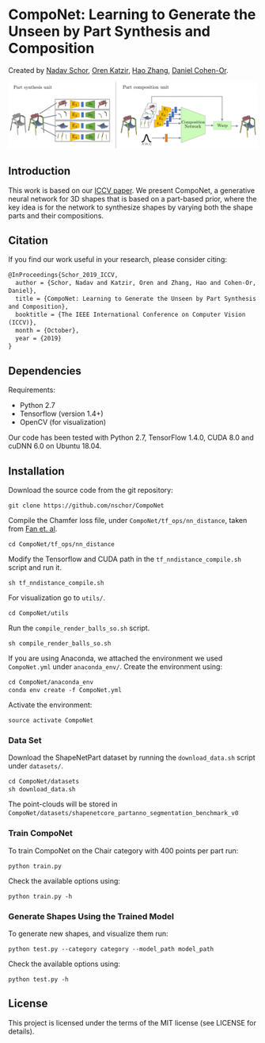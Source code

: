 # CompoNet: Learning to Generate the Unseen by Part Synthesis and Composition
Created by <a href="https://www.linkedin.com/in/schor-nadav/" target="_blank">Nadav Schor</a>, <a href="https://orenkatzir.github.io/" target="_blank">Oren Katzir</a>, <a href="https://www.cs.sfu.ca/~haoz/" target="_blank">Hao Zhang</a>, <a href="https://www.cs.tau.ac.il/~dcor/" target="_blank">Daniel Cohen-Or</a>.

![representative](https://github.com/nschor/CompoNet/blob/master/images/network_architecture.png)


## Introduction
This work is based on our [ICCV paper](https://arxiv.org/abs/1811.07441). We present CompoNet, a generative neural network for 3D shapes that is based on a part-based prior, where the key idea is for the network to synthesize shapes by varying both the shape parts and their compositions.


## Citation
If you find our work useful in your research, please consider citing:

	@InProceedings{Schor_2019_ICCV,
	  author = {Schor, Nadav and Katzir, Oren and Zhang, Hao and Cohen-Or, Daniel},
	  title = {CompoNet: Learning to Generate the Unseen by Part Synthesis and Composition},
	  booktitle = {The IEEE International Conference on Computer Vision (ICCV)},
	  month = {October},
	  year = {2019}
	}


## Dependencies
Requirements:
- Python 2.7
- Tensorflow (version 1.4+)
- OpenCV (for visualization)

Our code has been tested with Python 2.7, TensorFlow 1.4.0, CUDA 8.0 and cuDNN 6.0 on Ubuntu 18.04.


## Installation
Download the source code from the git repository:
```
git clone https://github.com/nschor/CompoNet
```
Compile the Chamfer loss file, under `CompoNet/tf_ops/nn_distance`, taken from [Fan et. al](https://github.com/fanhqme/PointSetGeneration).
```
cd CompoNet/tf_ops/nn_distance
```

Modify the Tensorflow and CUDA path in the `tf_nndistance_compile.sh` script and run it.
```
sh tf_nndistance_compile.sh
```
For visualization go to `utils/`.
```
cd CompoNet/utils
```
Run the `compile_render_balls_so.sh` script.
```
sh compile_render_balls_so.sh
```

If you are using Anaconda, we attached the environment we used `CompoNet.yml` under `anaconda_env/`.
Create the environment using:
```
cd CompoNet/anaconda_env
conda env create -f CompoNet.yml
```
Activate the environment:
```
source activate CompoNet
```
### Data Set
Download the ShapeNetPart dataset by running the `download_data.sh` script under `datasets/`.
```
cd CompoNet/datasets
sh download_data.sh
```
The point-clouds will be stored in `CompoNet/datasets/shapenetcore_partanno_segmentation_benchmark_v0`


### Train CompoNet
To train CompoNet on the Chair category with 400 points per part run:
```
python train.py
```
Check the available options using:
```
python train.py -h
```

### Generate Shapes Using the Trained Model
To generate new shapes, and visualize them run:
```
python test.py --category category --model_path model_path
```
Check the available options using:
```
python test.py -h
```

## License
This project is licensed under the terms of the MIT license (see LICENSE for details).
